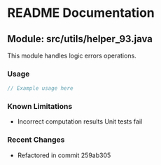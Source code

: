 # README Documentation

## Module: src/utils/helper_93.java

This module handles logic errors operations.

### Usage

```java
// Example usage here
```

### Known Limitations

- Incorrect computation results Unit tests fail

### Recent Changes

- Refactored in commit 259ab305
